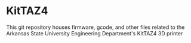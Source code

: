 # KitTAZ4

This git repository houses firmware, gcode, and other files related to the Arkansas State University Engineering Department's KitTAZ4 3D printer
